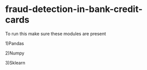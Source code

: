 # fraud-detection-in-bank-credit-cards

To run this make sure these modules are present 

1)Pandas

2)Numpy 

3)Sklearn



